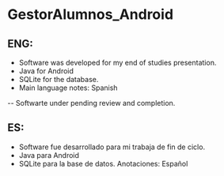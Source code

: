 # GestorAlumnos_Android

## ENG: 
- Software was developed for my end of studies presentation. 
- Java for Android
- SQLite for the database.
- Main language notes: Spanish

-- Softwarte under pending review and completion. 

## ES:
- Software fue desarrollado para mi trabaja de fin de ciclo. 
- Java para Android
- SQLite para la base de datos. 
Anotaciones: Español

